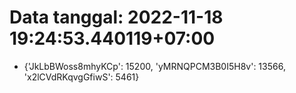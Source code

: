 # Data tanggal: 2022-11-18 19:24:53.440119+07:00

* {'JkLbBWoss8mhyKCp': 15200, 'yMRNQPCM3B0I5H8v': 13566, 'x2lCVdRKqvgGfiwS': 5461}
